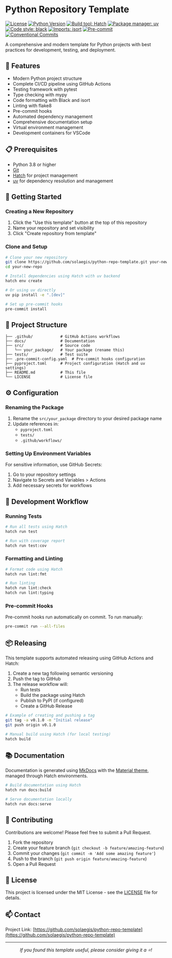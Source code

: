 # Python Repository Template

[![License](https://img.shields.io/github/license/solaegis/python-repo-template)](https://github.com/solaegis/python-repo-template/blob/main/LICENSE)
[![Python Version](https://img.shields.io/badge/python-3.8%20%7C%203.9%20%7C%203.10%20%7C%203.11-blue)](https://www.python.org/downloads/)
[![Build tool: Hatch](https://img.shields.io/badge/build%20tool-hatch-4051b5)](https://github.com/pypa/hatch)
[![Package manager: uv](https://img.shields.io/badge/package%20manager-uv-black)](https://github.com/astral-sh/uv)
[![Code style: black](https://img.shields.io/badge/code%20style-black-000000.svg)](https://github.com/psf/black)
[![Imports: isort](https://img.shields.io/badge/%20imports-isort-%231674b1)](https://pycqa.github.io/isort/)
[![Pre-commit](https://img.shields.io/badge/pre--commit-enabled-brightgreen?logo=pre-commit)](https://github.com/pre-commit/pre-commit)
[![Conventional Commits](https://img.shields.io/badge/Conventional%20Commits-1.0.0-yellow.svg)](https://conventionalcommits.org)

A comprehensive and modern template for Python projects with best practices for development, testing, and deployment.

## 🚀 Features

- Modern Python project structure
- Complete CI/CD pipeline using GitHub Actions
- Testing framework with pytest
- Type checking with mypy
- Code formatting with Black and isort
- Linting with flake8
- Pre-commit hooks
- Automated dependency management
- Comprehensive documentation setup
- Virtual environment management
- Development containers for VSCode

## 📋 Prerequisites

- Python 3.8 or higher
- [Git](https://git-scm.com/)
- [Hatch](https://hatch.pypa.io/latest/) for project management
- [uv](https://github.com/astral-sh/uv) for dependency resolution and management

## 🔧 Getting Started

### Creating a New Repository

1. Click the "Use this template" button at the top of this repository
2. Name your repository and set visibility
3. Click "Create repository from template"

### Clone and Setup

```bash
# Clone your new repository
git clone https://github.com/solaegis/python-repo-template.git your-new-repo
cd your-new-repo

# Install dependencies using Hatch with uv backend
hatch env create

# Or using uv directly
uv pip install -e ".[dev]"

# Set up pre-commit hooks
pre-commit install
```

## 📁 Project Structure

```
├── .github/            # GitHub Actions workflows
├── docs/               # Documentation
├── src/                # Source code
│   └── your_package/   # Your package (rename this)
├── tests/              # Test suite
├── .pre-commit-config.yaml  # Pre-commit hooks configuration
├── pyproject.toml      # Project configuration (Hatch and uv settings)
├── README.md           # This file
└── LICENSE             # License file
```

## ⚙️ Configuration

### Renaming the Package

1. Rename the `src/your_package` directory to your desired package name
2. Update references in:
   - `pyproject.toml`
   - `tests/`
   - `.github/workflows/`

### Setting Up Environment Variables

For sensitive information, use GitHub Secrets:

1. Go to your repository settings
2. Navigate to Secrets and Variables > Actions
3. Add necessary secrets for workflows

## 🧪 Development Workflow

### Running Tests

```bash
# Run all tests using Hatch
hatch run test

# Run with coverage report
hatch run test:cov
```

### Formatting and Linting

```bash
# Format code using Hatch
hatch run lint:fmt

# Run linting
hatch run lint:check
hatch run lint:typing
```

### Pre-commit Hooks

Pre-commit hooks run automatically on commit. To run manually:

```bash
pre-commit run --all-files
```

## 📦 Releasing

This template supports automated releasing using GitHub Actions and Hatch:

1. Create a new tag following semantic versioning
2. Push the tag to GitHub
3. The release workflow will:
   - Run tests
   - Build the package using Hatch
   - Publish to PyPI (if configured)
   - Create a GitHub Release

```bash
# Example of creating and pushing a tag
git tag -a v0.1.0 -m "Initial release"
git push origin v0.1.0

# Manual build using Hatch (for local testing)
hatch build
```

## 📚 Documentation

Documentation is generated using [MkDocs](https://www.mkdocs.org/) with the [Material theme](https://squidfunk.github.io/mkdocs-material/), managed through Hatch environments.

```bash
# Build documentation using Hatch
hatch run docs:build

# Serve documentation locally
hatch run docs:serve
```

## 🤝 Contributing

Contributions are welcome! Please feel free to submit a Pull Request.

1. Fork the repository
2. Create your feature branch (`git checkout -b feature/amazing-feature`)
3. Commit your changes (`git commit -m 'Add some amazing feature'`)
4. Push to the branch (`git push origin feature/amazing-feature`)
5. Open a Pull Request

## 📝 License

This project is licensed under the MIT License - see the [LICENSE](LICENSE) file for details.

## 📫 Contact

Project Link: [https://github.com/solaegis/python-repo-template](https://github.com/solaegis/python-repo-template)

---

<p align="center">
  <i>If you found this template useful, please consider giving it a ⭐️!</i>
</p>